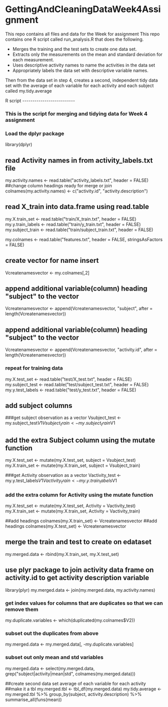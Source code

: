 # GettingAndCleaningDataWeek4Assignment
This repo contains all files and data for the Week for assignment
This repo contains one R script called run_analysis.R that does the following. 

- Merges the training and the test sets to create one data set.
- Extracts only the measurements on the mean and standard deviation for each measurement. 
- Uses descriptive activity names to name the activities in the data set
- Appropriately labels the data set with descriptive variable names. 

Then from the data set in step 4, creates a second, independent tidy data set with the average of each variable for each activity and each subject called my.tidy.average


R script --------------------------

### This is the script for merging and tidying data for Week 4 assignment 

### Load the dplyr package
library(dplyr)
## read Activity names in from activity_labels.txt file 
  my.activity.names <- read.table("activity_labels.txt", header = FALSE)
##change column headings ready for merge or join
colnames(my.activity.names) <- c("activity.id", "activity.description")

## read X_train into data.frame using read.table
my.X.train_set <- read.table("train/X_train.txt", header = FALSE)
my.y.train_labels <- read.table("train/y_train.txt", header = FALSE)
my.subject_train <- read.table("train/subject_train.txt", header = FALSE)


my.colnames <- read.table("features.txt", header = FALSE, stringsAsFactors = FALSE)


## create vector for name insert
Vcreatenamesvector <- my.colnames[,2]
## append additional variable(column) heading "subject" to the vector 
Vcreatenamesvector <- append(Vcreatenamesvector, "subject", after = length(Vcreatenamesvector)) 

## append additional variable(column) heading "subject" to the vector 
Vcreatenamesvector <- append(Vcreatenamesvector, "activity.id", after = length(Vcreatenamesvector)) 


### repeat for training data 
my.X.test_set <- read.table("test/X_test.txt", header = FALSE)
my.subject_test <- read.table("test/subject_test.txt", header = FALSE)
my.y.test_labels <- read.table("test/y_test.txt", header = FALSE)

## add subject columns

###get subject observation as a vector
Vsubject_test <- my.subject_test$V1
Vsubject_train <- my.subject_train$V1
## add the extra Subject column using the mutate function
my.X.test_set <- mutate(my.X.test_set, subject = Vsubject_test)
my.X.train_set <- mutate(my.X.train_set, subject = Vsubject_train)


###get Activity observation as a vector
Vactivity_test <- my.y.test_labels$V1
Vactivity_train <- my.y.train_labels$V1
### add the extra column for Activity using the mutate function
my.X.test_set <- mutate(my.X.test_set, Activity = Vactivity_test)
my.X.train_set <- mutate(my.X.train_set, Activity = Vactivity_train)

##add headings
colnames(my.X.train_set) <- Vcreatenamesvector
##add headings
colnames(my.X.test_set) <- Vcreatenamesvector
## merge the train and test to create on edataset
my.merged.data <- rbind(my.X.train_set, my.X.test_set)

## use plyr package to join activity data frame on activity.id to get activity description variable
library(plyr)
my.merged.data <- join(my.merged.data, my.activity.names)

### get index values for columns that are duplicates so that we can remove them
my.duplicate.variables <- which(duplicated(my.colnames$V2))
### subset out the duplicates from above
my.merged.data <- my.merged.data[, -my.duplicate.variables]
### subset out only mean and std variables
my.merged.data <- select(my.merged.data, grep("subject|activity|mean|std", colnames(my.merged.data)))


##create second data set average of each variable for each activity
##make it a tbl
my.merged.tbl <- tbl_df(my.merged.data)
my.tidy.average <- my.merged.tbl %>% group_by(subject, activity.description) %>% summarise_all(funs(mean))

